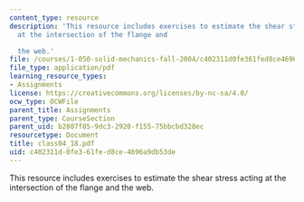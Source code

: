 ```yaml
---
content_type: resource
description: 'This resource includes exercises to estimate the shear stress acting
  at the intersection of the flange and

  the web.'
file: /courses/1-050-solid-mechanics-fall-2004/c402311d0fe361fed8ce4696a9db53de_class04_18.pdf
file_type: application/pdf
learning_resource_types:
- Assignments
license: https://creativecommons.org/licenses/by-nc-sa/4.0/
ocw_type: OCWFile
parent_title: Assignments
parent_type: CourseSection
parent_uid: b2807f85-9dc3-2920-f155-75bbcbd328ec
resourcetype: Document
title: class04_18.pdf
uid: c402311d-0fe3-61fe-d8ce-4696a9db53de
---
```

This resource includes exercises to estimate the shear stress acting at the intersection of the flange and
the web.